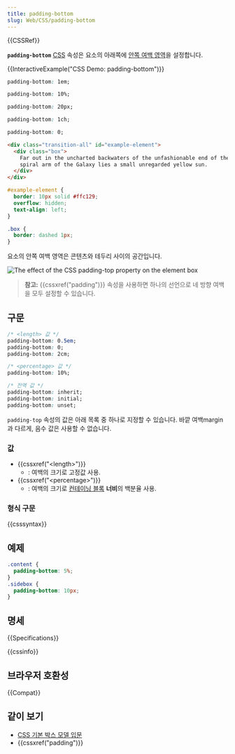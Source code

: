```yaml
---
title: padding-bottom
slug: Web/CSS/padding-bottom
---
```


{{CSSRef}}

**`padding-bottom`** [CSS](/ko/docs/Web/CSS) 속성은 요소의 아래쪽에 [안쪽 여백 영역](/ko/docs/Web/CSS/CSS_box_model/Introduction_to_the_CSS_box_model#padding-area)을 설정합니다.

{{InteractiveExample("CSS Demo: padding-bottom")}}

```css interactive-example-choice
padding-bottom: 1em;
```

```css interactive-example-choice
padding-bottom: 10%;
```

```css interactive-example-choice
padding-bottom: 20px;
```

```css interactive-example-choice
padding-bottom: 1ch;
```

```css interactive-example-choice
padding-bottom: 0;
```

```html interactive-example
<div class="transition-all" id="example-element">
  <div class="box">
    Far out in the uncharted backwaters of the unfashionable end of the western
    spiral arm of the Galaxy lies a small unregarded yellow sun.
  </div>
</div>
```

```css interactive-example
#example-element {
  border: 10px solid #ffc129;
  overflow: hidden;
  text-align: left;
}

.box {
  border: dashed 1px;
}
```

요소의 안쪽 여백 영역은 콘텐츠와 테두리 사이의 공간입니다.

![The effect of the CSS padding-top property on the element box](/files/4109/padding-bottom.svg)

> **참고:** {{cssxref("padding")}} 속성을 사용하면 하나의 선언으로 네 방향 여백을 모두 설정할 수 있습니다.

## 구문

```css
/* <length> 값 */
padding-bottom: 0.5em;
padding-bottom: 0;
padding-bottom: 2cm;

/* <percentage> 값 */
padding-bottom: 10%;

/* 전역 값 */
padding-bottom: inherit;
padding-bottom: initial;
padding-bottom: unset;
```

`padding-top` 속성의 값은 아래 목록 중 하나로 지정할 수 있습니다. 바깥 여백margin과 다르게, 음수 값은 사용할 수 없습니다.

### 값

- {{cssxref("&lt;length&gt;")}}
  - : 여백의 크기로 고정값 사용.
- {{cssxref("&lt;percentage&gt;")}}
  - : 여백의 크기로 [컨테이닝 블록](/ko/docs/Web/CSS/Containing_block) **너비**의 백분율 사용.

### 형식 구문

{{csssyntax}}

## 예제

```css
.content {
  padding-bottom: 5%;
}
.sidebox {
  padding-bottom: 10px;
}
```

## 명세

{{Specifications}}

{{cssinfo}}

## 브라우저 호환성

{{Compat}}

## 같이 보기

- [CSS 기본 박스 모델 입문](/ko/docs/Web/CSS/CSS_box_model/Introduction_to_the_CSS_box_model)
- {{cssxref("padding")}}
